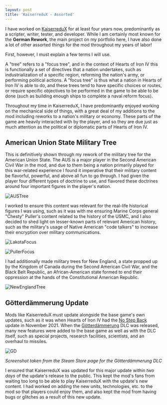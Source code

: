 ```yaml
---
layout: post
title: 'KaiserreduX - Assorted'
---
```

I have worked on [KaiserreduX](https://steamcommunity.com/workshop/filedetails/?id=2076426030) for at least four years now, predominantly as a scripter, writer, tester, and developer. While I am certainly most known for the **German Rework**, the main project on my portfolio here, I have also done a lot of other assorted things for the mod throughout my years of labor!

First, however, I must explain a few terms I will use.

A "tree" refers to a "focus tree", and in the context of Hearts of Iron IV this is functionally a set of directives that a nation undertakes, such as industrialization of a specific region, reforming the nation's army, or performing political actions. A "focus tree" is thus what a nation in Hearts of Iron IV is able to do, and these trees tend to have specific choices or routes, or require specific objectives to be performed in the game to be able to be done (such as building enough ships to complete a naval reform focus).

Throughout my time in KaiserreduX, I have predominantly enjoyed working on the mechanical side of things, with a great deal of my additions to the mod including reworks to a nation's military or economy. These parts of the game are heavily interacted with by the player, and so they are due just as much attention as the political or diplomatic parts of Hearts of Iron IV.

## American Union State Military Tree

This is definitively shown through my rework of the military tree for the American Union State. The AUS is a major player in the Second American Civil War in the mod, and due to them being a nation primarily played for this war-related experience I found it imperative that their military content be flavorful, powerful, and above all fun to go through. I had given the player four different types of doctrine to use, and flavored these doctrines around four important figures in the player's nation.

![AUSTree](/assets/img/projects/proj-2/texmiltree.jpg)

I worked to ensure this content was relevant for the real-life historical figures I was using, such as it was with me ensuring Marine Corps general "Chesty" Puller's content related to the history of the USMC, and I also decided to shed light on lesser-known parts of relevant American history, such as the military's usage of Native American "code talkers" to increase their encryption over military communications.

![LakotaFocus](/assets/img/projects/proj-2/lakota.jpg)

![PullerFocus](/assets/img/projects/proj-2/liveforever.jpg)

I had additionally made military trees for New England, a state propped up by the Kingdom of Canada during the Second American Civil War, and the Black Belt Republic, an African-American state formed to end their oppression at the hands of the Constitutional American Republic.

![NewEnglandTree](/assets/img/projects/proj-2/newengland.jpg)

## Götterdämmerung Update

Mods like KaiserreduX must update alongside the base game's own updates, such as it was when Hearts of Iron IV had the [No Step Back](https://store.steampowered.com/app/1348661/Expansion__Hearts_of_Iron_IV_No_Step_Back/) update in November 2021. When the [Götterdämmerung](https://store.steampowered.com/app/3152780/Expansion__Hearts_of_Iron_IV_Gtterdmmerung/) DLC was released, many new features were added to the base game as well as with the DLC itself, such as special projects, research facilities, scientists, and an overhaul to missiles.

![GD](/assets/img/projects/proj-2/gdproj.jpg)

*Screenshot taken from the Steam Store page for the Götterdämmerung DLC*

I ensured that KaiserreduX was updated for this major update within *two days* of the update's release to the public. This kept the mod's fans from waiting too long to be able to play KaiserreduX with the update's new content. I had worked on adding the new units, technologies, etc. to the mod so that players could enjoy them, and also kept the mod from having bugs or glitches as a result of this new update.